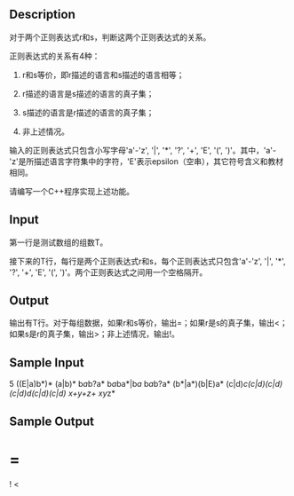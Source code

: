 ## Description

对于两个正则表达式r和s，判断这两个正则表达式的关系。

正则表达式的关系有4种：

1) r和s等价，即r描述的语言和s描述的语言相等；

2) r描述的语言是s描述的语言的真子集；

3) s描述的语言是r描述的语言的真子集；

4) 非上述情况。

输入的正则表达式只包含小写字母'a'-'z', '|', '*', '?', '+', 'E', '(', ')'。其中，'a'-'z'是所描述语言字符集中的字符，'E'表示epsilon（空串），其它符号含义和教材相同。

请编写一个C++程序实现上述功能。

## Input

第一行是测试数组的组数T。

接下来的T行，每行是两个正则表达式r和s，每个正则表达式只包含'a'-'z', '|', '*', '?', '+', 'E', '(', ')'。两个正则表达式之间用一个空格隔开。

## Output

 输出有T行。对于每组数据，如果r和s等价，输出=；如果r是s的真子集，输出<；如果s是r的真子集，输出>；非上述情况，输出!。

## Sample Input

5
((E|a)b*)* (a|b)*
b*a*b?a* b*a*ba*|b*a*
b*a*b?a* (b*|a*)(b|E)a*
(c|d)*c(c|d)(c|d) (c|d)*d(c|d)(c|d)
x+y+z+ x*y*z*

## Sample Output

=
=
>
!
<
